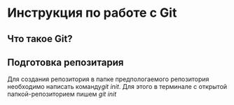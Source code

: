 # Инструкция по работе с Git

## Что такое Git?

## Подготовка репозитария
Для создания репозитория в папке предпологаемого репозитория необходимо написать команду*git init*. Для этого в терминале с открытой папкой-репозиторием пишем *git init*
##

##

##

##